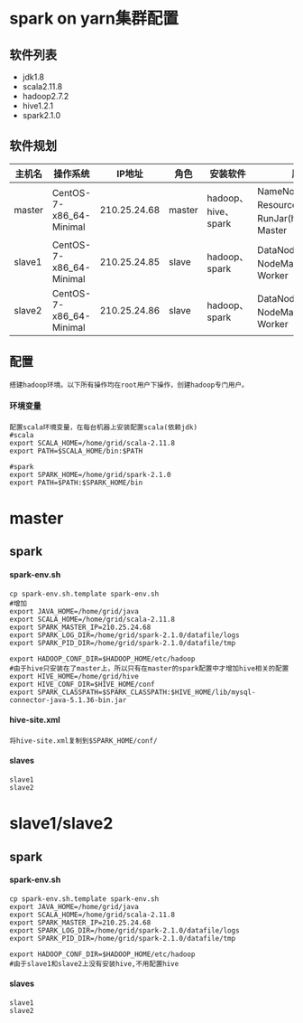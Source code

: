 #  spark on yarn集群配置

## 软件列表
*  jdk1.8
*  scala2.11.8
*  hadoop2.7.2
*  hive1.2.1
*  spark2.1.0

## 软件规划

<table>
  <thead>
    <tr>
      <th>主机名</th>
      <th>操作系统</th>
      <th>IP地址</th>
      <th>角色</th>
      <th>安装软件</th>
      <th>服务</th>
    </tr>
  </thead>
  <tbody>
    <tr>
      <td>master</td>
      <td>CentOS-7-x86_64-Minimal</td>
      <td>210.25.24.68</td>
      <td>master</td>
      <td>hadoop、hive、spark</td>
      <td>NameNode、ResourceManager、RunJar(hive)、Master</td>
    </tr>
    <tr>
      <td>slave1</td>
      <td>CentOS-7-x86_64-Minimal</td>
      <td>210.25.24.85</td>
      <td>slave</td>
      <td>hadoop、spark</td>
      <td>DataNode、NodeManager、Worker</td>
    </tr>
    <tr>
      <td>slave2</td>
      <td>CentOS-7-x86_64-Minimal</td>
      <td>210.25.24.86</td>
      <td>slave</td>
      <td>hadoop、spark</td>
      <td>DataNode、NodeManager、Worker</td>
    </tr>
  </tbody>
</table>

## 配置
    搭建hadoop环境。以下所有操作均在root用户下操作，创建hadoop专门用户。

#### 环境变量
    配置scala环境变量，在每台机器上安装配置scala(依赖jdk)
    #scala
    export SCALA_HOME=/home/grid/scala-2.11.8
    export PATH=$SCALA_HOME/bin:$PATH
	
    #spark
    export SPARK_HOME=/home/grid/spark-2.1.0
    export PATH=$PATH:$SPARK_HOME/bin

# master

## spark

#### spark-env.sh
	cp spark-env.sh.template spark-env.sh
	#增加
	export JAVA_HOME=/home/grid/java
	export SCALA_HOME=/home/grid/scala-2.11.8
	export SPARK_MASTER_IP=210.25.24.68
	export SPARK_LOG_DIR=/home/grid/spark-2.1.0/datafile/logs
	export SPARK_PID_DIR=/home/grid/spark-2.1.0/datafile/tmp
	
	export HADOOP_CONF_DIR=$HADOOP_HOME/etc/hadoop
	#由于hive只安装在了master上，所以只有在master的spark配置中才增加hive相关的配置
	export HIVE_HOME=/home/grid/hive
	export HIVE_CONF_DIR=$HIVE_HOME/conf
	export SPARK_CLASSPATH=$SPARK_CLASSPATH:$HIVE_HOME/lib/mysql-connector-java-5.1.36-bin.jar
#### hive-site.xml
	将hive-site.xml复制到$SPARK_HOME/conf/
#### slaves
	slave1
	slave2

# slave1/slave2

## spark

#### spark-env.sh
	cp spark-env.sh.template spark-env.sh
	export JAVA_HOME=/home/grid/java
	export SCALA_HOME=/home/grid/scala-2.11.8
	export SPARK_MASTER_IP=210.25.24.68
	export SPARK_LOG_DIR=/home/grid/spark-2.1.0/datafile/logs
	export SPARK_PID_DIR=/home/grid/spark-2.1.0/datafile/tmp
	
	export HADOOP_CONF_DIR=$HADOOP_HOME/etc/hadoop
	#由于slave1和slave2上没有安装hive,不用配置hive

#### slaves
	slave1
	slave2

	







